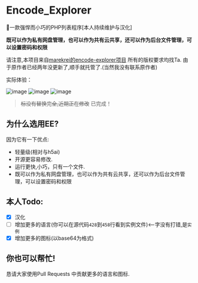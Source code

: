 # Encode_Explorer

🚀一款强悍而小巧的PHP列表程序[本人持续维护与汉化]

**既可以作为私有网盘管理，也可以作为共有云共享，还可以作为后台文件管理，可以设置密码和权限**

请注意,本项目来自[marekrei的encode-explorer项目](https://github.com/marekrei/encode-explorer)
所有的版权要求均找Ta.
由于原作者已经两年没更新了,顺手就托管了.(当然我没有联系原作者)

实际体验：

![image](https://user-images.githubusercontent.com/53730587/76672742-ea36f400-65d9-11ea-8796-c17f19ba7d2a.png)
![image](https://user-images.githubusercontent.com/53730587/76672756-fd49c400-65d9-11ea-95f8-6cecd1fabbab.png)
![image](https://user-images.githubusercontent.com/53730587/76605534-9087e880-654b-11ea-8feb-a2e90fa971af.png)

> ~~标没有替换完全,近期正在修改~~ 已完成！

## 为什么选用EE?
因为它有一下优点:
- 轻量级(相对与h5ai)
- 开源更容易修改.
- 运行更快,小巧，只有一个文件.
- 既可以作为私有网盘管理，也可以作为共有云共享，还可以作为后台文件管理，可以设置密码和权限

## 本人Todo:
- [x] 汉化
- [ ] 增加更多的语言(你可以在源代码`428`到`458`行看到实例文件)<--字没有打错,是`实例`
- [x] 增加更多的图标(以base64为格式)
## 你也可以帮忙!

恳请大家使用Pull Requests 中贡献更多的语言和图标.
